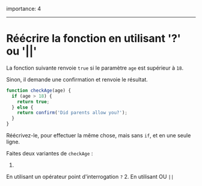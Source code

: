 importance: 4

---

# Réécrire la fonction en utilisant '?' ou '||'

La fonction suivante renvoie `true` si le paramètre `age` est supérieur à `18`.

Sinon, il demande une confirmation et renvoie le résultat.

```js
function checkAge(age) {
  if (age > 18) {
    return true;
  } else {
    return confirm('Did parents allow you?');
  }
}
```

Réécrivez-le, pour effectuer la même chose, mais sans `if`, et en une seule ligne.

Faites deux variantes de `checkAge` :

1.
En utilisant un opérateur point d'interrogation `?`
2.
En utilisant OU `||`